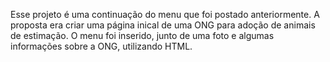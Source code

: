 Esse projeto é uma continuação do menu que foi postado anteriormente. A proposta era criar uma página inical de uma ONG para adoção de animais de estimação.
O menu foi inserido, junto de uma foto e algumas informações sobre a ONG, utilizando HTML. 
